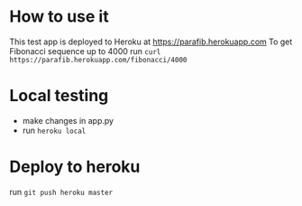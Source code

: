 # How to use it
This test app is deployed to Heroku at https://parafib.herokuapp.com
To get Fibonacci sequence up to 4000 run `curl https://parafib.herokuapp.com/fibonacci/4000`

# Local testing
- make changes in app.py
- run `heroku local`

# Deploy to heroku
run `git push heroku master`

